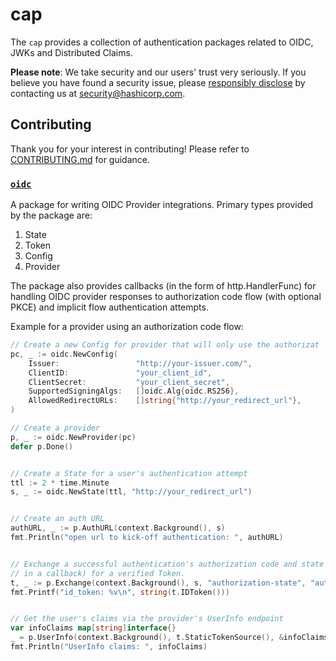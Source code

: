 # cap

The `cap` provides a collection of authentication packages related to OIDC, JWKs and Distributed Claims.

**Please note**: We take security and our users' trust very seriously. If you
believe you have found a security issue, please [responsibly disclose](https://www.hashicorp.com/security#vulnerability-reporting) by
contacting us at security@hashicorp.com.

## Contributing

Thank you for your interest in contributing! Please refer to [CONTRIBUTING.md](https://github.com/hashicorp/waypoint/blob/master/.github/CONTRIBUTING.md) for guidance.

### [`oidc`](./oidc)
 A package for writing OIDC Provider integrations. Primary types provided by the
 package are: 
 1. State
 2. Token
 3. Config
 4. Provider 

The package also provides callbacks (in the form of http.HandlerFunc) for
handling OIDC provider responses to authorization code flow (with optional PKCE)
and implicit flow authentication attempts.

Example for a provider using an authorization code flow:
```go
// Create a new Config for provider that will only use the authorizat
pc, _ := oidc.NewConfig(
    Issuer:                 "http://your-issuer.com/",
    ClientID:               "your_client_id",
    ClientSecret:           "your_client_secret",
    SupportedSigningAlgs:   []oidc.Alg{oidc.RS256},
    AllowedRedirectURLs:    []string{"http://your_redirect_url"},
)

// Create a provider
p, _ := oidc.NewProvider(pc)
defer p.Done()


// Create a State for a user's authentication attempt 
ttl := 2 * time.Minute
s, _ := oidc.NewState(ttl, "http://your_redirect_url")


// Create an auth URL
authURL, _ := p.AuthURL(context.Background(), s)
fmt.Println("open url to kick-off authentication: ", authURL)


// Exchange a successful authentication's authorization code and state (received 
// in a callback) for a verified Token.
t, _ := p.Exchange(context.Background(), s, "authorization-state", "authorization-code")
fmt.Printf("id_token: %v\n", string(t.IDToken()))


// Get the user's claims via the provider's UserInfo endpoint
var infoClaims map[string]interface{}
_ = p.UserInfo(context.Background(), t.StaticTokenSource(), &infoClaims)
fmt.Println("UserInfo claims: ", infoClaims)
````
  
 
